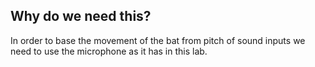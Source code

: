 ## Why do we need this?

In order to base the movement of the bat from pitch of sound inputs we need to use the microphone as it has in this lab.
